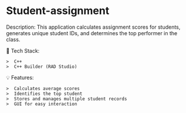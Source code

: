 # Student-assignment

Description:
This application calculates assignment scores for students, generates unique student IDs, and determines the top performer in the class.

🔧 Tech Stack:

    >  C++
    >  C++ Builder (RAD Studio)

💡 Features:

    >  Calculates average scores
    >  Identifies the top student
    >  Stores and manages multiple student records
    >  GUI for easy interaction

